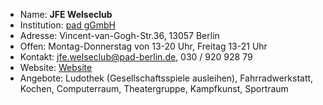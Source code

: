 - Name:         **JFE Welseclub**
- Institution:  [pad gGmbH](https://www.pad-berlin.de/)
- Adresse:      Vincent-van-Gogh-Str.36,  13057 Berlin
- Offen:        Montag-Donnerstag von 13-20 Uhr, Freitag 13-21 Uhr  
- Kontakt:      jfe.welseclub@pad-berlin.de, 030 / 920 928 79
- Website:      [Website](https://www.pad-berlin.de/jugendarbeit-praevention-und-qualifikation/jfe-welseclub)
- Angebote:     Ludothek (Gesellschaftsspiele ausleihen), Fahrradwerkstatt, Kochen, Computerraum, Theatergruppe, Kampfkunst, Sportraum
